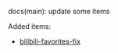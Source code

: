 docs(main): update some items

Added items:
- [bilibili-favorites-fix](https://github.com/crnkv/bilibili-favorites-fix)
